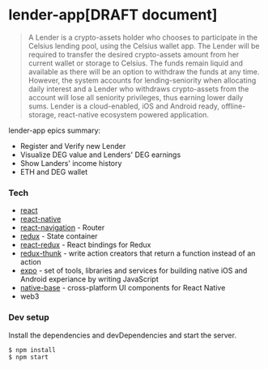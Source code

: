 # lender-app[DRAFT document]
> A Lender is a crypto-assets holder who chooses to participate in the Celsius lending pool, using the Celsius wallet app. The Lender will be required to transfer the desired crypto-assets amount from her current wallet or storage to Celsius. The funds remain liquid and available as there will be an option to withdraw the funds at any time. However, the system accounts for lending-seniority when allocating daily interest and a Lender who withdraws crypto-assets from the account will lose all seniority privileges, thus earning lower daily sums.
Lender is a cloud-enabled, iOS and Android ready, offline-storage, react-native ecosystem powered application.

lender-app epics summary:
  - Register and Verify new Lender
  - Visualize DEG value and Lenders' DEG earnings
  - Show Landers' income history
  - ETH and DEG wallet

### Tech

* [react](https://github.com/facebook/react)
* [react-native](https://github.com/facebook/react-native)
* [react-navigation](https://github.com/react-community/react-navigation) - Router
* [redux](https://github.com/reactjs/redux) -  State container
* [react-redux](https://github.com/reactjs/react-redux) - React bindings for Redux
* [redux-thunk](https://stackoverflow.com/questions/35411423/how-to-dispatch-a-redux-action-with-a-timeout/35415559#35415559) - write action creators that return a function instead of an action
* [expo](https://docs.expo.io/versions/latest/index.html) - set of tools, libraries and services for building native iOS and Android experiance by writing JavaScript
* [native-base](https://docs.nativebase.io/) - cross-platform UI components for React Native
* web3

### Dev setup

Install the dependencies and devDependencies and start the server.

```sh
$ npm install
$ npm start
```